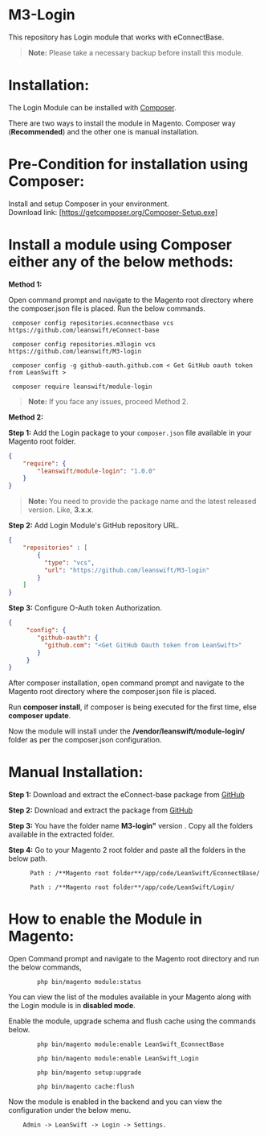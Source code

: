 # M3-Login

This repository has Login module that works with eConnectBase.

> **Note:** Please take a necessary backup before install this module.


# Installation:

The Login Module can be installed with [Composer](https://getcomposer.org/). 

There are two ways to install the module in  Magento. Composer way (**Recommended**) and the other one is manual installation.

# Pre-Condition for installation using Composer:

   Install and setup Composer in your environment.                                                  
   Download link: [https://getcomposer.org/Composer-Setup.exe]


# Install a module using Composer either any of the below methods:

**Method 1:**


 Open command prompt and navigate to the Magento root directory where the composer.json file is placed. Run the below commands.
  
 
     composer config repositories.econnectbase vcs https://github.com/leanswift/eConnect-base

     composer config repositories.m3login vcs https://github.com/leanswift/M3-login
  
     composer config -g github-oauth.github.com < Get GitHub oauth token from LeanSwift >
  
     composer require leanswift/module-login
  
 > **Note:** If you face any issues, proceed Method 2.

**Method 2:**


**Step 1:** Add the Login package to your `composer.json` file available in your Magento root folder.

```json
{
    "require": {
        "leanswift/module-login": "1.0.0"
    }
}
```
  > **Note:** You need to provide the package name and the latest released version. Like, **3.x.x**.
 
**Step 2:** Add Login Module's GitHub repository URL.

```json
{
    "repositories" : [
        {
          "type": "vcs",
          "url": "https://github.com/leanswift/M3-login"
        }
    ]
}
```

**Step 3:** Configure O-Auth token Authorization.
```json
{
     "config": {
        "github-oauth": {
          "github.com": "<Get GitHub Oauth token from LeanSwift>"
        }
     }
}
```

After composer installation, open command prompt and navigate to the Magento root  directory where the composer.json file is placed.
         
Run **composer install**, if composer is being executed for the first time, else **composer update**.

Now the module will install under the **/vendor/leanswift/module-login/** folder as per the composer.json configuration.

 
# Manual Installation:

   **Step 1:** Download and extract the eConnect-base package from [GitHub](https://github.com/leanswift/eConnect-base)

   **Step 2:** Download and extract the package from [GitHub](https://github.com/leanswift/M3-login)
   
   **Step 3:**  You have the folder name **M3-login"** version . Copy all the folders available in the extracted folder.
   
   **Step 4:** Go to your Magento 2 root folder and paste all the folders in the below path.
   
          Path : /**Magento root folder**/app/code/LeanSwift/EconnectBase/ 
   
          Path : /**Magento root folder**/app/code/LeanSwift/Login/ 
          
# How to enable the Module in Magento:
          
  Open Command prompt and navigate to the Magento root directory and run the below commands,   
    
            php bin/magento module:status 
            
  You can view the list of the modules available in your Magento along with the Login module is in **disabled mode**.
            
            
  Enable the module, upgrade schema and flush cache using the commands below.
  
            php bin/magento module:enable LeanSwift_EconnectBase
  
            php bin/magento module:enable LeanSwift_Login
             
            php bin/magento setup:upgrade 
            
            php bin/magento cache:flush
            
  Now the module is enabled in the backend and you can view the configuration under the below menu.
   
        Admin -> LeanSwift -> Login -> Settings.
